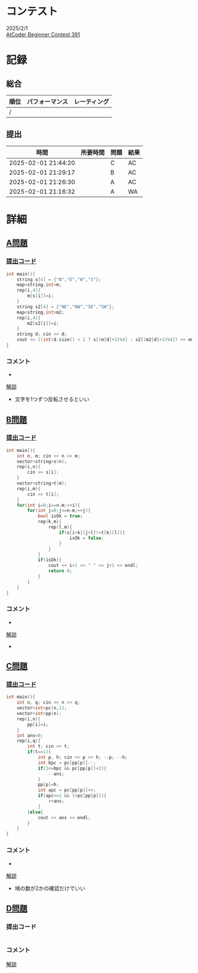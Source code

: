 # コンテスト
2025/2/1<br>
[AtCoder Beginner Contest 391](https://atcoder.jp/contests/abc391)

# 記録
## 総合
|  順位  |  パフォーマンス  | レーティング |
| ---- | ---- | ---- |
|   /   |  |  |

## 提出
|  時間  |  所要時間  |  問題  | 結果 |
| ---- | ---- | ---- | ---- |
| 2025-02-01 21:44:20 |  | C | AC |
| 2025-02-01 21:29:17 |  | B | AC |
| 2025-02-01 21:26:30 |  | A | AC |
| 2025-02-01 21:16:32 |  | A | WA |


# 詳細
## [A問題](https://atcoder.jp/contests/abc391/tasks/abc391_a)
### [提出コード](https://atcoder.jp/contests/abc391/submissions/62273319)
```c++
int main(){
    string s[4] = {"N","E","W","S"};
    map<string,int>m;
    rep(i,4){
        m[s[i]]=i;
    }
    string s2[4] = {"NE","NW","SE","SW"};
    map<string,int>m2;
    rep(i,4){
        m2[s2[i]]=i;
    }
    string d; cin >> d;
    cout << ((int)d.size() < 2 ? s[(m[d]+3)%4] : s2[(m2[d]+3)%4]) << endl;
}
```

### コメント

* 

[解説](https://atcoder.jp/contests/abc391/editorial/12100)

* 文字を1つずつ反転させるといい

## [B問題](https://atcoder.jp/contests/abc391/tasks/abc391_b)
### [提出コード](https://atcoder.jp/contests/abc391/submissions/62278500)
```c++
int main(){
    int n, m; cin >> n >> m;
    vector<string>s(n);
    rep(i,n){
        cin >> s[i];
    }
    vector<string>t(m);
    rep(i,m){
        cin >> t[i];
    }
    for(int i=0;i<=n-m;++i){
        for(int j=0;j<=n-m;++j){
            bool isOk = true;
            rep(k,m){
                rep(l,m){
                    if(s[i+k][j+l]!=t[k][l]){
                        isOk = false;
                    }
                }
            }
            if(isOk){
                cout << i+1 << " " << j+1 << endl;
                return 0;
            }
        }
    }
}
```

### コメント

* 

[解説](https://atcoder.jp/contests/abc391/editorial/12101)

* 


## [C問題](https://atcoder.jp/contests/abc391/tasks/abc391_c)
### [提出コード](https://atcoder.jp/contests/abc391/submissions/62285661)

```c++
int main(){
    int n, q; cin >> n >> q;
    vector<int>pc(n,1);
    vector<int>pp(n);
    rep(i,n){
        pp[i]=i;
    }
    int ans=0;
    rep(i,q){
        int t; cin >> t;
        if(t==1){
            int p, h; cin >> p >> h; --p; --h;
            int bpc = pc[pp[p]]--;
            if(2<=bpc && pc[pp[p]]<2){
                --ans;
            }
            pp[p]=h;
            int apc = pc[pp[p]]++;
            if(apc<=1 && 1<pc[pp[p]]){
                ++ans;
            }
        }else{
            cout << ans << endl;
        }
    }
}
```

### コメント
* 

[解説](https://atcoder.jp/contests/abc391/editorial/12084)

* 鳩の数が2かの確認だけでいい


## [D問題]()
### 提出コード

```c++

```

### コメント

[解説](https://atcoder.jp/contests/abc391/editorial/12102)
